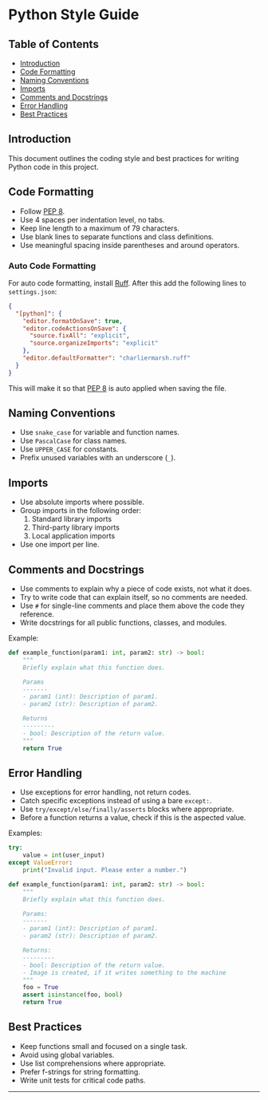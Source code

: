 # Python Style Guide

## Table of Contents

- [Introduction](#introduction)
- [Code Formatting](#code-formatting)
- [Naming Conventions](#naming-conventions)
- [Imports](#imports)
- [Comments and Docstrings](#comments-and-docstrings)
- [Error Handling](#error-handling)
- [Best Practices](#best-practices)

## Introduction

This document outlines the coding style and best practices for writing Python code in this project.

## Code Formatting

- Follow [PEP 8](https://peps.python.org/pep-0008/).
- Use 4 spaces per indentation level, no tabs.
- Keep line length to a maximum of 79 characters.
- Use blank lines to separate functions and class definitions.
- Use meaningful spacing inside parentheses and around operators.

### Auto Code Formatting
For auto code formatting, install [Ruff](https://marketplace.visualstudio.com/items?itemName=charliermarsh.ruff).
After this add the following lines to `settings.json`:
```json
{
  "[python]": {
    "editor.formatOnSave": true,
    "editor.codeActionsOnSave": {
      "source.fixAll": "explicit",
      "source.organizeImports": "explicit"
    },
    "editor.defaultFormatter": "charliermarsh.ruff"
  }
}
```
This will make it so that [PEP 8](https://peps.python.org/pep-0008/) is auto applied when saving the file.

## Naming Conventions

- Use `snake_case` for variable and function names.
- Use `PascalCase` for class names.
- Use `UPPER_CASE` for constants.
- Prefix unused variables with an underscore (`_`).

## Imports

- Use absolute imports where possible.
- Group imports in the following order:
  1. Standard library imports
  2. Third-party library imports
  3. Local application imports
- Use one import per line.

## Comments and Docstrings

- Use comments to explain why a piece of code exists, not what it does.
- Try to write code that can explain itself, so no comments are needed.
- Use `#` for single-line comments and place them above the code they reference.
- Write docstrings for all public functions, classes, and modules.

Example:

```python
def example_function(param1: int, param2: str) -> bool:
    """
    Briefly explain what this function does.

    Params
    -------
    - param1 (int): Description of param1.
    - param2 (str): Description of param2.

    Returns
    ---------
    - bool: Description of the return value.
    """
    return True
```

## Error Handling

- Use exceptions for error handling, not return codes.
- Catch specific exceptions instead of using a bare `except:`.
- Use `try/except/else/finally/asserts` blocks where appropriate.
- Before a function returns a value, check if this is the aspected value.

Examples:

```python
try:
    value = int(user_input)
except ValueError:
    print("Invalid input. Please enter a number.")
```

```python
def example_function(param1: int, param2: str) -> bool:
    """
    Briefly explain what this function does.

    Params:
    -------
    - param1 (int): Description of param1.
    - param2 (str): Description of param2.

    Returns:
    ---------
    - bool: Description of the return value.
    - Image is created, if it writes something to the machine
    """
    foo = True
    assert isinstance(foo, bool) 
    return True
```

## Best Practices

- Keep functions small and focused on a single task.
- Avoid using global variables.
- Use list comprehensions where appropriate.
- Prefer f-strings for string formatting.
- Write unit tests for critical code paths.


---
